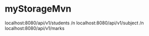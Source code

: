# myStorageMvn

localhost:8080/api/v1/students /n
localhost:8080/api/v1/subject /n
localhost:8080/api/v1/marks
